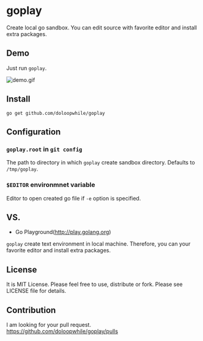# goplay

Create local go sandbox.
You can edit source with favorite editor and install extra packages.

## Demo
Just run `goplay`.

![demo.gif](https://raw.github.com/doloopwhile/goplay/master/demo.gif)

## Install
```
go get github.com/doloopwhile/goplay
```

## Configuration

### `goplay.root` in `git config`
The path to directory in which `goplay` create sandbox directory.
Defaults to `/tmp/goplay`.

### `$EDITOR` environmnet variable
Editor to open created go file if `-e` option is specified.

## VS.
 - Go Playground(http://play.golang.org)

`goplay` create text environment in local machine.
Therefore, you can your favorite editor and install extra packages.

## License
It is MIT License. Please feel free to use, distribute or fork.
Please see LICENSE file for details.

## Contribution
I am looking for your pull request.
https://github.com/doloopwhile/goplay/pulls
